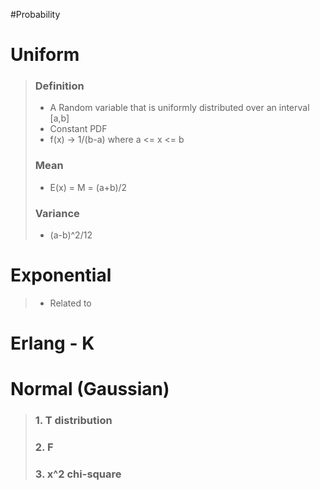 #Probability 
# Uniform
> ### Definition
>- A Random variable that is uniformly distributed over an interval [a,b]
>- Constant PDF
>- f(x) -> 1/(b-a) where a <= x <= b
> ### Mean
>- E(x) =  M = (a+b)/2
> ### Variance
>- (a-b)^2/12
# Exponential
>- Related to 
# Erlang - K
# Normal (Gaussian)
> ### 1. T distribution
> ### 2. F 
> ### 3. x^2 chi-square